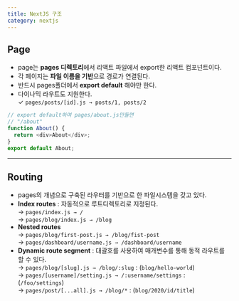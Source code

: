 ```yaml
---
title: NextJS 구조
category: nextjs
---
```


## Page

- page는 **pages 디렉토리**에서 리액트 파일에서 export한 리액트 컴포넌트이다.
- 각 페이지는 **파일 이름을 기반**으로 경로가 연결된다.
- 반드시 pages폴더에서 **export default** 해야만 한다.
- 다이나믹 라우트도 지원한다.  
  ✓ `pages/posts/[id].js → posts/1, posts/2`

```javascript
// export default하여 pages/about.js만들면
// "/about"
function About() {
  return <div>About</div>;
}
export default About;
```

---

## Routing

- pages의 개념으로 구축된 라우터를 기반으로 한 파일시스템을 갖고 있다.
- **Index routes** : 자동적으로 루트디렉토리로 지정된다.  
  → `pages/index.js → /`  
  → `pages/blog/index.js → /blog`
- **Nested routes**  
  → `pages/blog/first-post.js → /blog/fist-post`  
  → `pages/dashboard/username.js → /dashboard/username`
- **Dynamic route segment** : 대괄호를 사용하여 매개변수를 통해 동적 라우트를 할 수 있다.  
  → `pages/blog/[slug].js → /blog/:slug` : (`blog/hello-world`)  
  → `pages/[username]/setting.js → /:username/settings` : (`/foo/settings`)  
  → `pages/post/[...all].js → /blog/*` : (`blog/2020/id/title`)
